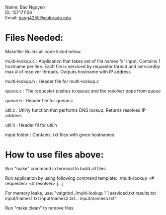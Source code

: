 Name: Bao Nguyen </br>
ID: 107171106 </br>
Email: bang4255@colorado.edu </br>

# Files Needed: </br>
Makefile: Builds all code listed below </br>

multi-lookup.c : Application that takes set of file names for input. Contains 1 hostname per line. Each file is serviced by requestor thread and servicedby max # of resolver threads. Outputs hostname with IP address</br>

multi-lookup.h : Header file for multi-lookup.c </br>

queue.c : The requester pushes to queue and the resolver pops from queue </br>

queue.h : Header file for queue.c </br>

util.c : Utility function that performs DNS lookup. Returns resolved IP address </br>

util.h : Header fil for util.h </br>

input folder : Contains .txt files with given hostnames </br>


# How to use files above: </br>

Run "make" command in terminal to build all files. </br>

Run application by using following command template: ./multi-lookup <# requester> <# resolver> <requester log> <resolverl log> [<data file>...] </br>

For memory leaks, use: "valgrind ./multi-lookup 1 1 serviced.txt results.txt input/names1.txt input/names2.txt... input/namesn.txt" </br>

Run "make clean" to remove files. </br>
